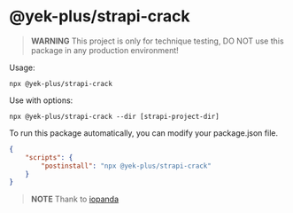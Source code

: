 # @yek-plus/strapi-crack

> **WARNING** 
> This project is only for technique testing, DO NOT use this package in any production environment!

Usage:
``` shell
npx @yek-plus/strapi-crack
```

Use with options:
``` shell
npx @yek-plus/strapi-crack --dir [strapi-project-dir]
```

To run this package automatically, you can modify your package.json file.

``` json
{
    "scripts": {
        "postinstall": "npx @yek-plus/strapi-crack"
    }
}
```

> **NOTE** 
> Thank to [iopanda](https://github.com/iopanda)
